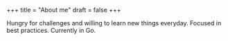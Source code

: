 +++
title = "About me"
draft = false
+++

Hungry for challenges and willing to learn new things everyday. Focused in best practices. Currently in Go.
